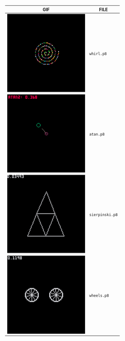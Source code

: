 GIF|FILE
----|------
![whirl](whirl.gif)|`whirl.p8`
![atan](atan.gif)|`atan.p8`
![sierpinski](sierpinski.gif)|`sierpinski.p8`
![wheels](wheels.gif)|`wheels.p8`
